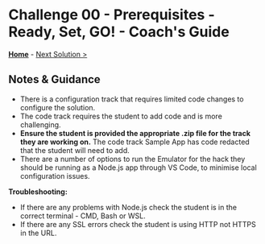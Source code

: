 # Challenge 00 - Prerequisites - Ready, Set, GO! - Coach's Guide 

**[Home](./README.md)** - [Next Solution >](./Solution-01.md)

## Notes & Guidance

- There is a configuration track that requires limited code changes to configure the solution. 
- The code track requires the student to add code and is more challenging.
- **Ensure the student is provided the appropriate .zip file for the track they are working on.** The code track Sample App
has code redacted that the student will need to add.
- There are a number of options to run the Emulator for the hack they should be running as a Node.js app through VS Code, to minimise local configuration issues.

**Troubleshooting:**
- If there are any problems with Node.js check the student is in the correct terminal - CMD, Bash or WSL. 
- If there are any SSL errors check the student is using HTTP not HTTPS in the URL.
